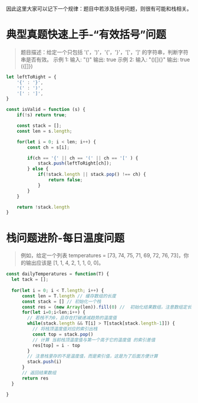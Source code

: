 因此这里大家可以记下一个规律：题目中若涉及括号问题，则很有可能和栈相关。

# 典型真题快速上手-“有效括号”问题
> 题目描述：给定一个只包括 '('，')'，'{'，'}'，'['，']' 的字符串，判断字符串是否有效。
示例 1:
输入: "()"
输出: true
示例 2:
输入: "()[]{}"
输出: true
({[]})

```js
let leftToRight = {
    '{' : '}',
    '(' : ')',
    '[' : ']',
}

const isValid = function (s) {
    if(!s) return true;

    const stack = [];
    const len = s.length;

    for(let i = 0; i < len; i++) {
        const ch = s[i];

        if(ch == '{' || ch == '(' || ch == '[' ) {
            stack.push(leftToRight[ch]);
        } else {
            if(!stack.length || stack.pop() !== ch) {
                return false;
            }
        }
    }

    return !stack.length
}
```



# 栈问题进阶-每日温度问题

> 例如，给定一个列表 temperatures = [73, 74, 75, 71, 69, 72, 76, 73]，你的输出应该是 [1, 1, 4, 2, 1, 1, 0, 0]。

```js
const dailyTemperatures = function(T) {
  let tack = [];
  
  for(let i = 0; i < T.length; i++) {
      const len = T.length // 缓存数组的长度 
      const stack = [] // 初始化一个栈   
      const res = (new Array(len)).fill(0) //  初始化结果数组，注意数组定长，占位为0
      for(let i=0;i<len;i++) {
        // 若栈不为0，且存在打破递减趋势的温度值
        while(stack.length && T[i] > T[stack[stack.length-1]]) {
          // 将栈顶温度值对应的索引出栈
          const top = stack.pop()  
          // 计算 当前栈顶温度值与第一个高于它的温度值 的索引差值
          res[top] = i - top 
        }
        // 注意栈里存的不是温度值，而是索引值，这是为了后面方便计算
        stack.push(i)
      }
      // 返回结果数组
      return res 
  }

}
```
